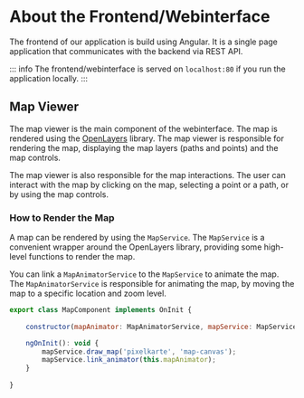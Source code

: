 # About the Frontend/Webinterface

The frontend of our application is build using Angular. It is a single page application that communicates with the
backend via REST API.

::: info
The frontend/webinterface is served on `localhost:80` if you run the application locally.
:::

## Map Viewer

The map viewer is the main component of the webinterface. The map is rendered using
the [OpenLayers](https://openlayers.org/) library. The map viewer is responsible for
rendering the map, displaying the map layers (paths and points) and the map controls.

The map viewer is also responsible for the map interactions. The user can interact with the map
by clicking on the map, selecting a point or a path, or by using the map controls.

### How to Render the Map

A map can be rendered by using the `MapService`. The `MapService` is a convenient wrapper around
the OpenLayers library, providing some high-level functions to render the map.

You can link a `MapAnimatorService` to the `MapService` to animate the map. The `MapAnimatorService`
is responsible for animating the map, by moving the map to a specific location and zoom level.


```javascript
export class MapComponent implements OnInit {
    
    constructor(mapAnimator: MapAnimatorService, mapService: MapService) {}

    ngOnInit(): void {
        mapService.draw_map('pixelkarte', 'map-canvas');
        mapService.link_animator(this.mapAnimator);
    }
    
}
```
